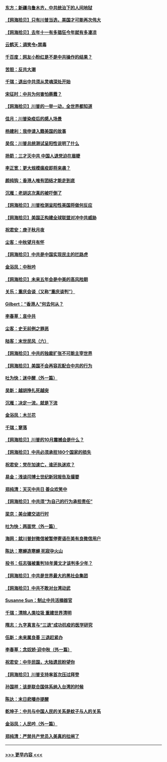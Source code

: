 #### [东方：新疆乌鲁木齐，中共统治下的人间地狱](../pages/nsc993/n12466075.md?t=10110302) 
#### [【网海拾贝】只有川普当选，美国才可能再次伟大](../pages/nsc993/n12466013.md?t=10110302) 
#### [【网海拾贝】去年十一有多猖狂今年就有多凄凉](../pages/nsc993/n12463649.md?t=10110302) 
#### [云鹤天：调笑令▪禁毒](../pages/nsc993/n12462975.md?t=10110302) 
#### [千百度：网友小粉红是不是中共操作的结果？](../pages/nsc993/n12461025.md?t=10110302) 
#### [苦胆：反共大潮](../pages/nsc993/n12459469.md?t=10110302) 
#### [千瑞：退出中共须从灵魂深处开始](../pages/nsc993/n12459437.md?t=10110302) 
#### [宋征时：中共为何害怕蔡霞？](../pages/nsc993/n12459097.md?t=10110302) 
#### [【网海拾贝】川普的一举一动，全世界都知道](../pages/nsc993/n12458825.md?t=10110302) 
#### [佳月：川普染疫后的感人场景](../pages/nsc993/n12456994.md?t=10110302) 
#### [杨建利：我申请入籍美国的故事](../pages/nsc993/n12455635.md?t=10110302) 
#### [吴侃：川普总统测试呈阳性说明了什么](../pages/nsc993/n12451869.md?t=10110302) 
#### [扬箭：三才灭中共 中国人退党迫在眉睫](../pages/nsc993/n12451842.md?t=10110302) 
#### [李正宽：更大规模瘟疫即将来袭？](../pages/nsc993/n12451455.md?t=10110302) 
#### [颜纯钩：香港人唯有团结才能走到底](../pages/nsc993/n12450870.md?t=10110302) 
#### [沉雁：老胡这次真的被吓倒了](../pages/nsc993/n12449796.md?t=10110302) 
#### [【网海拾贝】川普检测呈阳性美国将做何反应](../pages/nsc993/n12449042.md?t=10110302) 
#### [【网海拾贝】美国正构建全球联盟对冲中共威胁](../pages/nsc993/n12446580.md?t=10110302) 
#### [祝君安：庚子秋月夜](../pages/nsc993/n12445870.md?t=10110302) 
#### [尘客：中秋望月有怀](../pages/nsc993/n12444632.md?t=10110302) 
#### [【网海拾贝】中共是中国实现民主的拦路虎](../pages/nsc993/n12443573.md?t=10110302) 
#### [金浴凤：中秋吟](../pages/nsc993/n12441773.md?t=10110302) 
#### [【网海拾贝】未来五年会是中美的高风险期](../pages/nsc993/n12440760.md?t=10110302) 
#### [关乐：重庆会谈（又称“重庆谈判”）](../pages/nsc993/n12437525.md?t=10110302) 
#### [Gilbert：“香港人”何去何从？](../pages/nsc993/n12435894.md?t=10110302) 
#### [李春草：哀中共](../pages/nsc993/n12435874.md?t=10110302) 
#### [尘客：史无前例之罪恶](../pages/nsc993/n12435762.md?t=10110302) 
#### [陆客：末世民风（六）](../pages/nsc993/n12435354.md?t=10110302) 
#### [【网海拾贝】中共的独裁扩张不可能主宰世界](../pages/nsc993/n12435151.md?t=10110302) 
#### [【网海拾贝】美国不会再容忍配合中共的行为](../pages/nsc993/n12433808.md?t=10110302) 
#### [吐为快：迷中醒（外一篇）](../pages/nsc993/n12433585.md?t=10110302) 
#### [吴新：越胡挣扎死越突](../pages/nsc993/n12433562.md?t=10110302) 
#### [沉雁：决定一流，就是下流](../pages/nsc993/n12432128.md?t=10110302) 
#### [金浴凤：木兰花](../pages/nsc993/n12432124.md?t=10110302) 
#### [千瑞：寥落](../pages/nsc993/n12432071.md?t=10110302) 
#### [【网海拾贝】川普的10月震撼会是什么？](../pages/nsc993/n12431624.md?t=10110302) 
#### [【网海拾贝】中共必须承担180个国家的损失](../pages/nsc993/n12428893.md?t=10110302) 
#### [祝君安：党在加速亡，谁还执迷欢？](../pages/nsc993/n12428652.md?t=10110302) 
#### [易金：浅谈闫博士世纪新冠报告及撮要](../pages/nsc993/n12426822.md?t=10110302) 
#### [郑纯清：天灭中共日 善众欢笑中](../pages/nsc993/n12426784.md?t=10110302) 
#### [【网海拾贝】中共须“为自己的行为承担责任”](../pages/nsc993/n12426067.md?t=10110302) 
#### [梁京：美台建交进行时](../pages/nsc993/n12424066.md?t=10110302) 
#### [吐为快：两面党（外一篇）](../pages/nsc993/n12424043.md?t=10110302) 
#### [海网：就川普封微信被暂停寄语在美有良微信用户](../pages/nsc993/n12424021.md?t=10110302) 
#### [陈达：寒蝉造寒蝉 死寂孕火山](../pages/nsc993/n12423958.md?t=10110302) 
#### [投书：任志强被重判18年黄文才该判多少年？](../pages/nsc993/n12423672.md?t=10110302) 
#### [【网海拾贝】中共是世界最大的黑社会集团](../pages/nsc993/n12423543.md?t=10110302) 
#### [【网海拾贝】中共不敢对台湾动武](../pages/nsc993/n12421418.md?t=10110302) 
#### [Susanne Sun：制止中共活摘器官](../pages/nsc993/n12419654.md?t=10110302) 
#### [千瑞：清除人类垃圾 重建世界清明](../pages/nsc993/n12419414.md?t=10110302) 
#### [隋志：九字真言与“三退”成功抗疫的医学研究](../pages/nsc993/n12419248.md?t=10110302) 
#### [伍新：未来属良善 三退赶紧办](../pages/nsc993/n12418496.md?t=10110302) 
#### [李春草：念奴娇·迎中秋（外一篇）](../pages/nsc993/n12418465.md?t=10110302) 
#### [祝君安：中华民国，大陆遗民盼望你](../pages/nsc993/n12418089.md?t=10110302) 
#### [【网海拾贝】川普支持率首次压过拜登](../pages/nsc993/n12418050.md?t=10110302) 
#### [孙国祥：该是联合国体系纳入台湾的时候](../pages/nsc993/n12417369.md?t=10110302) 
#### [陈达：末日悲嚎亦提醒](../pages/nsc993/n12416736.md?t=10110302) 
#### [乾坤子：中共与中国人民的关系是蚊子与人的关系](../pages/nsc993/n12416632.md?t=10110302) 
#### [金浴凤：人民吟（外一篇）](../pages/nsc993/n12416567.md?t=10110302) 
#### [郑纯清：严禁共产党员入美真的拉闸了](../pages/nsc993/n12416550.md?t=10110302) 

----
#### [ >>> 更早内容 <<< ](../indexes/nsc993-earlier.md)
